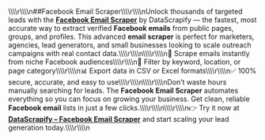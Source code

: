 \\\\\\\\r\\\\\\\\n##Facebook Email Scraper\\\\\\\\r\\\\\\\\nUnlock thousands of targeted leads with the **[Facebook Email Scraper](https://www.datascrapify.com/product/Facebook-Email-Scraper)** by DataScrapify — the fastest, most accurate way to extract verified **Facebook emails** from public pages, groups, and profiles. This advanced **email scraper** is perfect for marketers, agencies, lead generators, and small businesses looking to scale outreach campaigns with real contact data.\\\\\\\\r\\\\\\\\n\\\\\\\\r\\\\\\\\n🚀 Scrape emails instantly from niche Facebook audiences\\\\\\\\r\\\\\\\\n🎯 Filter by keyword, location, or page category\\\\\\\\r\\\\\\\\n📊 Export data in CSV or Excel formats\\\\\\\\r\\\\\\\\n✅ 100% secure, accurate, and easy to use\\\\\\\\r\\\\\\\\n\\\\\\\\r\\\\\\\\nDon’t waste hours manually searching for leads. The **Facebook Email Scraper** automates everything so you can focus on growing your business. Get clean, reliable **Facebook email** lists in just a few clicks.\\\\\\\\r\\\\\\\\n\\\\\\\\r\\\\\\\\n👉 Try it now at **[DataScrapify – Facebook Email Scraper](https://www.datascrapify.com/product/Facebook-Email-Scraper)** and start scaling your lead generation today.\\\\\\\\r\\\\\\\\n
